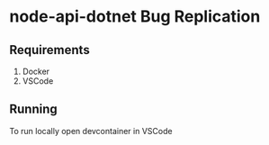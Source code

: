 # node-api-dotnet Bug Replication

## Requirements
1. Docker
2. VSCode

## Running
To run locally open devcontainer in VSCode